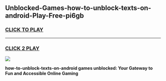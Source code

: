 
## Unblocked-Games-how-to-unblock-texts-on-android-Play-Free-pi6gb
<h3>
<a href="https://premium76.site?title=how-to-unblock-texts-on-android&ref=18A1">CLICK TO PLAY</a></h3>
<hr>

<h3>
<a href="https://premium76.site?title=how-to-unblock-texts-on-android&ref=18A1">CLICK 2 PLAY</a>
  
</h3>

<a href="https://premium76.site?title=how-to-unblock-texts-on-android&ref=18A1"><img src="https://clearcache.store/games.png"></a>


**how-to-unblock-texts-on-android games unblocked: Your Gateway to Fun and Accessible Online Gaming**
